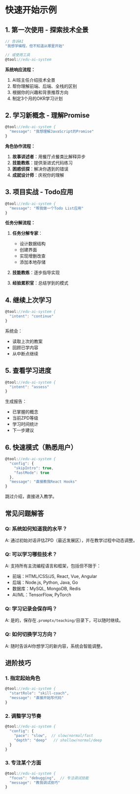 # 快速开始示例

## 1. 第一次使用 - 探索技术全景

```javascript
// 告诉AI
"我想学编程，但不知道从哪里开始"

// 或使用工具
@tool://edu-ai-system
```

**系统响应流程：**
1. AI班主任介绍技术全景
2. 帮你理解前端、后端、全栈的区别
3. 根据你的兴趣和背景推荐方向
4. 制定3个月的OKR学习计划

## 2. 学习新概念 - 理解Promise

```javascript
@tool://edu-ai-system {
  "message": "我想理解JavaScript的Promise"
}
```

**角色协作流程：**
1. **故事讲述者**：用餐厅点餐类比解释异步
2. **技能教练**：提供渐进式代码练习
3. **困惑侦探**：解决你遇到的错误
4. **成就设计师**：庆祝你的理解

## 3. 项目实战 - Todo应用

```javascript
@tool://edu-ai-system {
  "message": "帮我做一个Todo List应用"
}
```

**任务分解流程：**
1. **任务分解专家**：
   - 设计数据结构
   - 创建界面
   - 实现增删改查
   - 添加本地存储

2. **技能教练**：逐步指导实现

3. **经验累积官**：总结学到的模式

## 4. 继续上次学习

```javascript
@tool://edu-ai-system {
  "intent": "continue"
}
```

系统会：
- 读取上次的教案
- 回顾已学内容
- 从中断点继续

## 5. 查看学习进度

```javascript
@tool://edu-ai-system {
  "intent": "assess"
}
```

生成报告：
- 已掌握的概念
- 当前ZPD等级
- 学习时间统计
- 下一步建议

## 6. 快速模式（熟悉用户）

```javascript
@tool://edu-ai-system {
  "config": {
    "skipIntro": true,
    "fastMode": true
  },
  "message": "直接教我React Hooks"
}
```

跳过介绍，直接进入教学。

## 常见问题解答

### Q: 系统如何知道我的水平？
A: 通过初始对话评估ZPD（最近发展区），并在教学过程中动态调整。

### Q: 可以学习哪些技术？
A: 支持所有主流编程语言和框架，包括但不限于：
- 前端：HTML/CSS/JS, React, Vue, Angular
- 后端：Node.js, Python, Java, Go
- 数据库：MySQL, MongoDB, Redis
- AI/ML：TensorFlow, PyTorch

### Q: 学习记录会保存吗？
A: 是的，保存在`.promptx/teaching/`目录下，可以随时继续。

### Q: 如何切换学习方向？
A: 随时告诉AI你想学习的新内容，系统会智能调整。

## 进阶技巧

### 1. 指定起始角色
```javascript
@tool://edu-ai-system {
  "startRole": "skill-coach",
  "message": "直接开始写代码"
}
```

### 2. 调整学习节奏
```javascript
@tool://edu-ai-system {
  "config": {
    "pace": "slow",  // slow/normal/fast
    "depth": "deep"   // shallow/normal/deep
  }
}
```

### 3. 专注某个方面
```javascript
@tool://edu-ai-system {
  "focus": "debugging",  // 专注调试技能
  "message": "教我调试技巧"
}
```